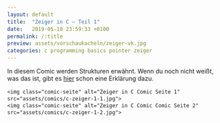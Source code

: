 ```yaml
---
layout: default
title:  "Zeiger in C – Teil 1"
date:   2019-05-10 23:59:33 +0100
permalink: /:title
preview: assets/vorschaukacheln/zeiger-vk.jpg
categories: c programming basics pointer zeiger
---
```

<div>
    <p>In diesem Comic werden Strukturen erwähnt. Wenn du noch nicht weißt, was das ist, gibt es <a class="postlink" href="https://skribbel.tech/structs-in-c/">hier</a> schon eine Erklärung dazu.</p>
</div>

<div class="post-images">

    <img class="comic-seite" alt="Zeiger in C Comic Seite 1" src="assets/comics/c-zeiger-1-1.jpg">
    <img class="comic-seite" alt="Zeiger in C Comic Comic Seite 2" src="assets/comics/c-zeiger-1-2.jpg">

</div>